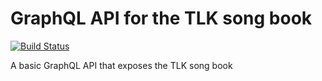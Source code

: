 # GraphQL API for the TLK song book

[![Build Status](https://travis-ci.org/Jalle19/tlk-song-book-graphql-api.svg?branch=master)](https://travis-ci.org/Jalle19/tlk-song-book-graphql-api)

A basic GraphQL API that exposes the TLK song book
